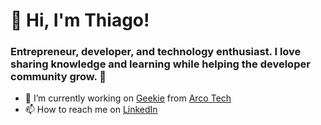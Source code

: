 # 🚀 Hi, I'm Thiago!

### Entrepreneur, developer, and technology enthusiast. I love sharing knowledge and learning while helping the developer community grow. 🧙

- 🔭 I’m currently working on [Geekie](https://www.geekie.com.br/) from [Arco Tech](https://www.arcoeducacao.com.br/)
- 📫 How to reach me on [LinkedIn](https://www.linkedin.com/in/thiagomurtinho/)
<!--
- ⚡ I’m currently sharing my opinions on [Thiago Report](https://thiago.report) (on construction)
-->

<!--
**thiagomurtinho/thiagomurtinho** is a ✨ _special_ ✨ repository because its `README.md` (this file) appears on your GitHub profile.

Here are some ideas to get you started:

- 🔭 I’m currently working on ...
- 🌱 I’m currently learning ...
- 👯 I’m looking to collaborate on ...
- 🤔 I’m looking for help with ...
- 💬 Ask me about ...
- 📫 How to reach me: ...
- 😄 Pronouns: ...
- ⚡ Fun fact: ...
-->
